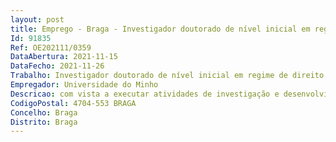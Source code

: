 ```yaml
--- 
layout: post
title: Emprego - Braga - Investigador doutorado de nível inicial em regime de direito privado
Id: 91835
Ref: OE202111/0359
DataAbertura: 2021-11-15
DataFecho: 2021-11-26
Trabalho: Investigador doutorado de nível inicial em regime de direito privado
Empregador: Universidade do Minho
Descricao: com vista a executar atividades de investigação e desenvolvimento
CodigoPostal: 4704-553 BRAGA
Concelho: Braga
Distrito: Braga
--- 
```

